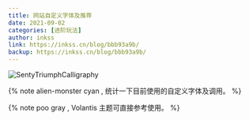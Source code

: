 ```yaml
---
title: 网站自定义字体及推荐
date: 2021-09-02
categories: [进阶玩法]
author: inkss
link: https://inkss.cn/blog/bbb93a9b/
backup: https://inkss.cn/blog/bbb93a9b/
---
```


![SentyTriumphCalligraphy](https://bu.dusays.com/2021/09/02/4092eb0a51a21.png)

{% note alien-monster cyan , 统计一下目前使用的自定义字体及调用。 %}

{% note poo gray , Volantis 主题可直接参考使用。 %}


<!-- more -->
